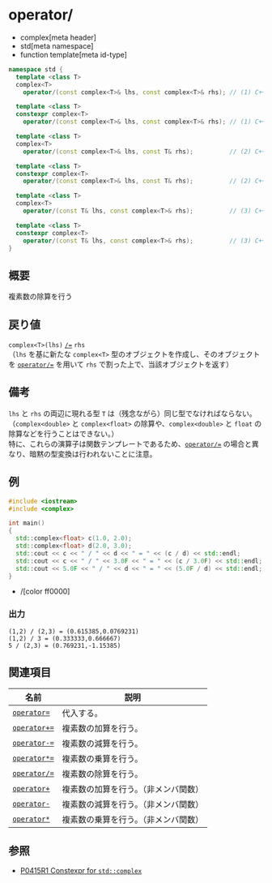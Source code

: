 # operator/
* complex[meta header]
* std[meta namespace]
* function template[meta id-type]

```cpp
namespace std {
  template <class T>
  complex<T>
    operator/(const complex<T>& lhs, const complex<T>& rhs); // (1) C++03

  template <class T>
  constexpr complex<T>
    operator/(const complex<T>& lhs, const complex<T>& rhs); // (1) C++20

  template <class T>
  complex<T>
    operator/(const complex<T>& lhs, const T& rhs);          // (2) C++03

  template <class T>
  constexpr complex<T>
    operator/(const complex<T>& lhs, const T& rhs);          // (2) C++20

  template <class T>
  complex<T>
    operator/(const T& lhs, const complex<T>& rhs);          // (3) C++03

  template <class T>
  constexpr complex<T>
    operator/(const T& lhs, const complex<T>& rhs);          // (3) C++20
}
```

## 概要
複素数の除算を行う


## 戻り値
`complex<T>(lhs)` [`/=`](op_divide_assign.md) `rhs`  
（`lhs` を基に新たな `complex<T>` 型のオブジェクトを作成し、そのオブジェクトを [`operator/=`](op_divide_assign.md) を用いて `rhs` で割った上で、当該オブジェクトを返す）


## 備考
`lhs` と `rhs` の両辺に現れる型 `T` は（残念ながら）同じ型でなければならない。（`complex<double>` と `complex<float>` の除算や、`complex<double>` と `float` の除算などを行うことはできない。）  
特に、これらの演算子は関数テンプレートであるため、[`operator/=`](op_divide_assign.md) の場合と異なり、暗黙の型変換は行われないことに注意。


## 例
```cpp example
#include <iostream>
#include <complex>

int main()
{
  std::complex<float> c(1.0, 2.0);
  std::complex<float> d(2.0, 3.0);
  std::cout << c << " / " << d << " = " << (c / d) << std::endl;
  std::cout << c << " / " << 3.0F << " = " << (c / 3.0F) << std::endl;
  std::cout << 5.0F << " / " << d << " = " << (5.0F / d) << std::endl;
}
```
* /[color ff0000]

### 出力
```
(1,2) / (2,3) = (0.615385,0.0769231)
(1,2) / 3 = (0.333333,0.666667)
5 / (2,3) = (0.769231,-1.15385)
```


## 関連項目
| 名前                                  | 説明                                 |
|---------------------------------------|--------------------------------------|
| [`operator=`](op_assign.md)           | 代入する。                           |
| [`operator+=`](op_plus_assign.md)     | 複素数の加算を行う。                 |
| [`operator-=`](op_minus_assign.md)    | 複素数の減算を行う。                 |
| [`operator*=`](op_multiply_assign.md) | 複素数の乗算を行う。                 |
| [`operator/=`](op_divide_assign.md)   | 複素数の除算を行う。                 |
| [`operator+`](op_plus.md)             | 複素数の加算を行う。（非メンバ関数） |
| [`operator-`](op_minus.md)            | 複素数の減算を行う。（非メンバ関数） |
| [`operator*`](op_multiply.md)         | 複素数の乗算を行う。（非メンバ関数） |


## 参照
- [P0415R1 Constexpr for `std::complex`](http://www.open-std.org/jtc1/sc22/wg21/docs/papers/2017/p0415r1.html)
